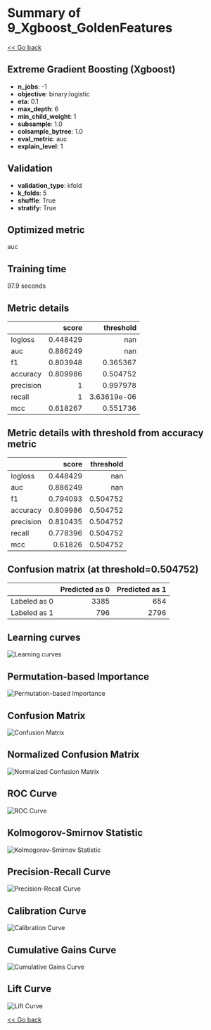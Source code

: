# Summary of 9_Xgboost_GoldenFeatures

[<< Go back](../README.md)


## Extreme Gradient Boosting (Xgboost)
- **n_jobs**: -1
- **objective**: binary:logistic
- **eta**: 0.1
- **max_depth**: 6
- **min_child_weight**: 1
- **subsample**: 1.0
- **colsample_bytree**: 1.0
- **eval_metric**: auc
- **explain_level**: 1

## Validation
 - **validation_type**: kfold
 - **k_folds**: 5
 - **shuffle**: True
 - **stratify**: True

## Optimized metric
auc

## Training time

97.9 seconds

## Metric details
|           |    score |     threshold |
|:----------|---------:|--------------:|
| logloss   | 0.448429 | nan           |
| auc       | 0.886249 | nan           |
| f1        | 0.803948 |   0.365367    |
| accuracy  | 0.809986 |   0.504752    |
| precision | 1        |   0.997978    |
| recall    | 1        |   3.63619e-06 |
| mcc       | 0.618267 |   0.551736    |


## Metric details with threshold from accuracy metric
|           |    score |   threshold |
|:----------|---------:|------------:|
| logloss   | 0.448429 |  nan        |
| auc       | 0.886249 |  nan        |
| f1        | 0.794093 |    0.504752 |
| accuracy  | 0.809986 |    0.504752 |
| precision | 0.810435 |    0.504752 |
| recall    | 0.778396 |    0.504752 |
| mcc       | 0.61826  |    0.504752 |


## Confusion matrix (at threshold=0.504752)
|              |   Predicted as 0 |   Predicted as 1 |
|:-------------|-----------------:|-----------------:|
| Labeled as 0 |             3385 |              654 |
| Labeled as 1 |              796 |             2796 |

## Learning curves
![Learning curves](learning_curves.png)

## Permutation-based Importance
![Permutation-based Importance](permutation_importance.png)
## Confusion Matrix

![Confusion Matrix](confusion_matrix.png)


## Normalized Confusion Matrix

![Normalized Confusion Matrix](confusion_matrix_normalized.png)


## ROC Curve

![ROC Curve](roc_curve.png)


## Kolmogorov-Smirnov Statistic

![Kolmogorov-Smirnov Statistic](ks_statistic.png)


## Precision-Recall Curve

![Precision-Recall Curve](precision_recall_curve.png)


## Calibration Curve

![Calibration Curve](calibration_curve_curve.png)


## Cumulative Gains Curve

![Cumulative Gains Curve](cumulative_gains_curve.png)


## Lift Curve

![Lift Curve](lift_curve.png)



[<< Go back](../README.md)
